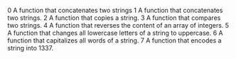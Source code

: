 0 A function that concatenates two strings
1 A function that concatenates two strings.
2 A function that copies a string.
3 A function that compares two strings.
4 A function that reverses the content of an array of integers.
5 A function that changes all lowercase letters of a string to uppercase.
6 A function that capitalizes all words of a string.
7 A function that encodes a string into 1337.

